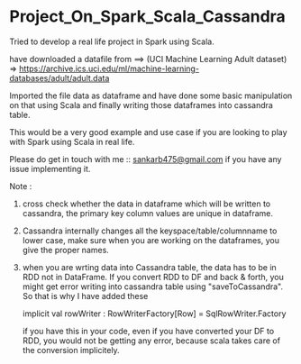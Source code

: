 # Project_On_Spark_Scala_Cassandra

Tried to develop a real life project in Spark using Scala.

have downloaded a datafile from ==> 
(UCI Machine Learning Adult dataset) => https://archive.ics.uci.edu/ml/machine-learning-databases/adult/adult.data

Imported the file data as dataframe and have done some basic manipulation on that using Scala and finally writing those
dataframes into cassandra table.

This would be a very good example and use case if you are looking to play with Spark using Scala in real life.

Please do get in touch with me :: sankarb475@gmail.com if you have any issue implementing it.


Note : 
1) cross check whether the data in dataframe which will be written to cassandra, the primary key column values are unique in
   dataframe.
   
2) Cassandra internally changes all the keyspace/table/columnname to lower case, make sure when you are working on the
   dataframes, you give the proper names.
   
3) when you are wrting data into Cassandra table, the data has to be in RDD not in DataFrame. If you convert RDD to DF and 
   back & forth, you might get error writing into cassandra table using "saveToCassandra". So that is why I have added these
   
     implicit val rowWriter : RowWriterFactory[Row] = SqlRowWriter.Factory
     
   if you have this in your code, even if you have converted your DF to RDD, you would not be getting any error, because scala
   takes care of the conversion implicitely.
